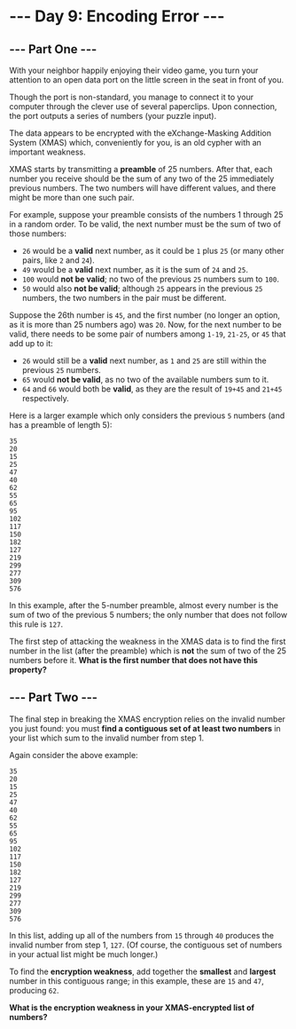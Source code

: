 # --- Day 9: Encoding Error ---

## --- Part One ---

With your neighbor happily enjoying their video game, you turn your attention to an open data port on the little screen
in the seat in front of you.

Though the port is non-standard, you manage to connect it to your computer through the clever use of several paperclips.
Upon connection, the port outputs a series of numbers (your puzzle input).

The data appears to be encrypted with the eXchange-Masking Addition System (XMAS) which, conveniently for you, is an old
cypher with an important weakness.

XMAS starts by transmitting a **preamble** of 25 numbers. After that, each number you receive should be the sum of any
two of the 25 immediately previous numbers. The two numbers will have different values, and there might be more than one
such pair.

For example, suppose your preamble consists of the numbers 1 through 25 in a random order. To be valid, the next number
must be the sum of two of those numbers:

- `26` would be a **valid** next number, as it could be `1` plus `25` (or many other pairs, like `2` and `24`).
- `49` would be a **valid** next number, as it is the sum of `24` and `25`.
- `100` would **not be valid**; no two of the previous `25` numbers sum to `100`.
- `50` would also **not be valid**; although `25` appears in the previous `25` numbers, the two numbers in the pair must
  be different.

Suppose the 26th number is `45`, and the first number (no longer an option, as it is more than 25 numbers ago) was `20`.
Now, for the next number to be valid, there needs to be some pair of numbers among `1-19`, `21-25`, or `45` that add up
to it:

- `26` would still be a **valid** next number, as `1` and `25` are still within the previous `25` numbers.
- `65` would **not be valid**, as no two of the available numbers sum to it.
- `64` and `66` would both be **valid**, as they are the result of `19+45` and `21+45` respectively.

Here is a larger example which only considers the previous `5` numbers (and has a preamble of length 5):

```
35
20
15
25
47
40
62
55
65
95
102
117
150
182
127
219
299
277
309
576
```

In this example, after the 5-number preamble, almost every number is the sum of two of the previous 5 numbers; the only
number that does not follow this rule is `127`.

The first step of attacking the weakness in the XMAS data is to find the first number in the list (after the preamble)
which is **not** the sum of two of the 25 numbers before it. **What is the first number that does not have this
property?**

## --- Part Two ---

The final step in breaking the XMAS encryption relies on the invalid number you just found: you must **find a contiguous
set of at least two numbers** in your list which sum to the invalid number from step 1.

Again consider the above example:

```
35
20
15
25
47
40
62
55
65
95
102
117
150
182
127
219
299
277
309
576
```

In this list, adding up all of the numbers from `15` through `40` produces the invalid number from step 1, `127`. (Of
course, the contiguous set of numbers in your actual list might be much longer.)

To find the **encryption weakness**, add together the **smallest** and **largest** number in this contiguous range; in
this example, these are `15` and `47`, producing `62`.

**What is the encryption weakness in your XMAS-encrypted list of numbers?**